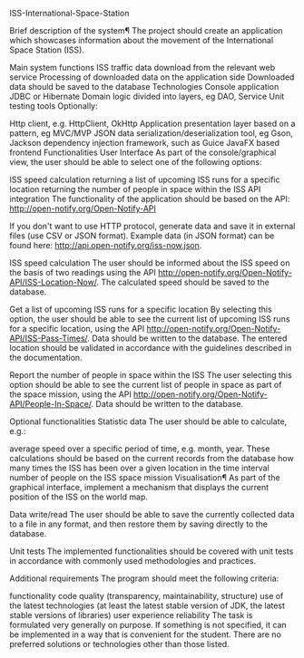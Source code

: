 ISS-International-Space-Station

Brief description of the system¶ The project should create an application which showcases information about the movement of the International Space Station (ISS).

Main system functions ISS traffic data download from the relevant web service Processing of downloaded data on the application side Downloaded data should be saved to the database Technologies Console application JDBC or Hibernate Domain logic divided into layers, eg DAO, Service Unit testing tools Optionally:

Http client, e.g. HttpClient, OkHttp Application presentation layer based on a pattern, eg MVC/MVP JSON data serialization/deserialization tool, eg Gson, Jackson dependency injection framework, such as Guice JavaFX based frontend Functionalities User Interface As part of the console/graphical view, the user should be able to select one of the following options:

ISS speed calculation returning a list of upcoming ISS runs for a specific location returning the number of people in space within the ISS API integration The functionality of the application should be based on the API: http://open-notify.org/Open-Notify-API

If you don't want to use HTTP protocol, generate data and save it in external files (use CSV or JSON format). Example data (in JSON format) can be found here: http://api.open-notify.org/iss-now.json.

ISS speed calculation The user should be informed about the ISS speed on the basis of two readings using the API http://open-notify.org/Open-Notify-API/ISS-Location-Now/. The calculated speed should be saved to the database.

Get a list of upcoming ISS runs for a specific location By selecting this option, the user should be able to see the current list of upcoming ISS runs for a specific location, using the API http://open-notify.org/Open-Notify-API/ISS-Pass-Times/. Data should be written to the database. The entered location should be validated in accordance with the guidelines described in the documentation.

Report the number of people in space within the ISS The user selecting this option should be able to see the current list of people in space as part of the space mission, using the API http://open-notify.org/Open-Notify-API/People-In-Space/. Data should be written to the database.

Optional functionalities Statistic data The user should be able to calculate, e.g.:

average speed over a specific period of time, e.g. month, year. These calculations should be based on the current records from the database how many times the ISS has been over a given location in the time interval number of people on the ISS space mission Visualisation¶ As part of the graphical interface, implement a mechanism that displays the current position of the ISS on the world map.

Data write/read The user should be able to save the currently collected data to a file in any format, and then restore them by saving directly to the database.

Unit tests The implemented functionalities should be covered with unit tests in accordance with commonly used methodologies and practices.

Additional requirements The program should meet the following criteria:

functionality code quality (transparency, maintainability, structure) use of the latest technologies (at least the latest stable version of JDK, the latest stable versions of libraries) user experience reliability The task is formulated very generally on purpose. If something is not specified, it can be implemented in a way that is convenient for the student. There are no preferred solutions or technologies other than those listed.
